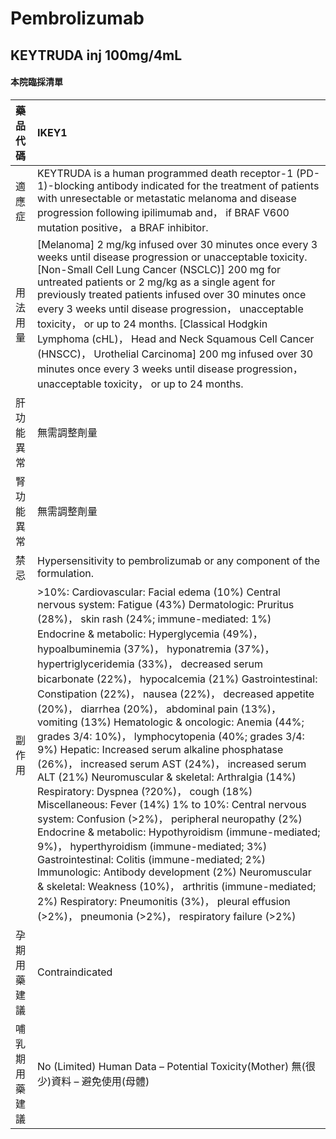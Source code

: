 # Pembrolizumab

## KEYTRUDA inj 100mg/4mL

#### 本院臨採清單

| 藥品代碼       | IKEY1                                                                                                                                                                                                                                                                                                                                                                                                                                                                                                                                                                                                                                                                                                                                                                                                                                                                                                                                                                                                                                                                                                                                                                                                                                                          |
|:---------------|:---------------------------------------------------------------------------------------------------------------------------------------------------------------------------------------------------------------------------------------------------------------------------------------------------------------------------------------------------------------------------------------------------------------------------------------------------------------------------------------------------------------------------------------------------------------------------------------------------------------------------------------------------------------------------------------------------------------------------------------------------------------------------------------------------------------------------------------------------------------------------------------------------------------------------------------------------------------------------------------------------------------------------------------------------------------------------------------------------------------------------------------------------------------------------------------------------------------------------------------------------------------|
| 適應症         | KEYTRUDA is a human programmed death receptor-1 (PD-1)-blocking antibody indicated for the treatment of patients with unresectable or metastatic melanoma and disease progression following ipilimumab and， if BRAF V600 mutation positive， a BRAF inhibitor.                                                                                                                                                                                                                                                                                                                                                                                                                                                                                                                                                                                                                                                                                                                                                                                                                                                                                                                                                                                                |
| 用法用量       | [Melanoma] 2 mg/kg infused over 30 minutes once every 3 weeks until disease progression or unacceptable toxicity. [Non-Small Cell Lung Cancer (NSCLC)] 200 mg for untreated patients or 2 mg/kg as a single agent for previously treated patients infused over 30 minutes once every 3 weeks until disease progression， unacceptable toxicity， or up to 24 months. [Classical Hodgkin Lymphoma (cHL)， Head and Neck Squamous Cell Cancer (HNSCC)， Urothelial Carcinoma] 200 mg infused over 30 minutes once every 3 weeks until disease progression， unacceptable toxicity， or up to 24 months.                                                                                                                                                                                                                                                                                                                                                                                                                                                                                                                                                                                                                                                          |
| 肝功能異常     | 無需調整劑量                                                                                                                                                                                                                                                                                                                                                                                                                                                                                                                                                                                                                                                                                                                                                                                                                                                                                                                                                                                                                                                                                                                                                                                                                                                   |
| 腎功能異常     | 無需調整劑量                                                                                                                                                                                                                                                                                                                                                                                                                                                                                                                                                                                                                                                                                                                                                                                                                                                                                                                                                                                                                                                                                                                                                                                                                                                   |
| 禁忌           | Hypersensitivity to pembrolizumab or any component of the formulation.                                                                                                                                                                                                                                                                                                                                                                                                                                                                                                                                                                                                                                                                                                                                                                                                                                                                                                                                                                                                                                                                                                                                                                                         |
| 副作用         | >10%: Cardiovascular: Facial edema (10%) Central nervous system: Fatigue (43%) Dermatologic: Pruritus (28%)， skin rash (24%; immune-mediated: 1%) Endocrine & metabolic: Hyperglycemia (49%)， hypoalbuminemia (37%)， hyponatremia (37%)， hypertriglyceridemia (33%)， decreased serum bicarbonate (22%)， hypocalcemia (21%) Gastrointestinal: Constipation (22%)， nausea (22%)， decreased appetite (20%)， diarrhea (20%)， abdominal pain (13%)， vomiting (13%) Hematologic & oncologic: Anemia (44%; grades 3/4: 10%)， lymphocytopenia (40%; grades 3/4: 9%) Hepatic: Increased serum alkaline phosphatase (26%)， increased serum AST (24%)， increased serum ALT (21%) Neuromuscular & skeletal: Arthralgia (14%) Respiratory: Dyspnea (?20%)， cough (18%) Miscellaneous: Fever (14%) 1% to 10%: Central nervous system: Confusion (>2%)， peripheral neuropathy (2%) Endocrine & metabolic: Hypothyroidism (immune-mediated; 9%)， hyperthyroidism (immune-mediated; 3%) Gastrointestinal: Colitis (immune-mediated; 2%) Immunologic: Antibody development (2%) Neuromuscular & skeletal: Weakness (10%)， arthritis (immune-mediated; 2%) Respiratory: Pneumonitis (3%)， pleural effusion (>2%)， pneumonia (>2%)， respiratory failure (>2%) |
| 孕期用藥建議   | Contraindicated                                                                                                                                                                                                                                                                                                                                                                                                                                                                                                                                                                                                                                                                                                                                                                                                                                                                                                                                                                                                                                                                                                                                                                                                                                                |
| 哺乳期用藥建議 | No (Limited) Human Data – Potential Toxicity(Mother) 無(很少)資料 – 避免使用(母體)                                                                                                                                                                                                                                                                                                                                                                                                                                                                                                                                                                                                                                                                                                                                                                                                                                                                                                                                                                                                                                                                                                                                                                             |

